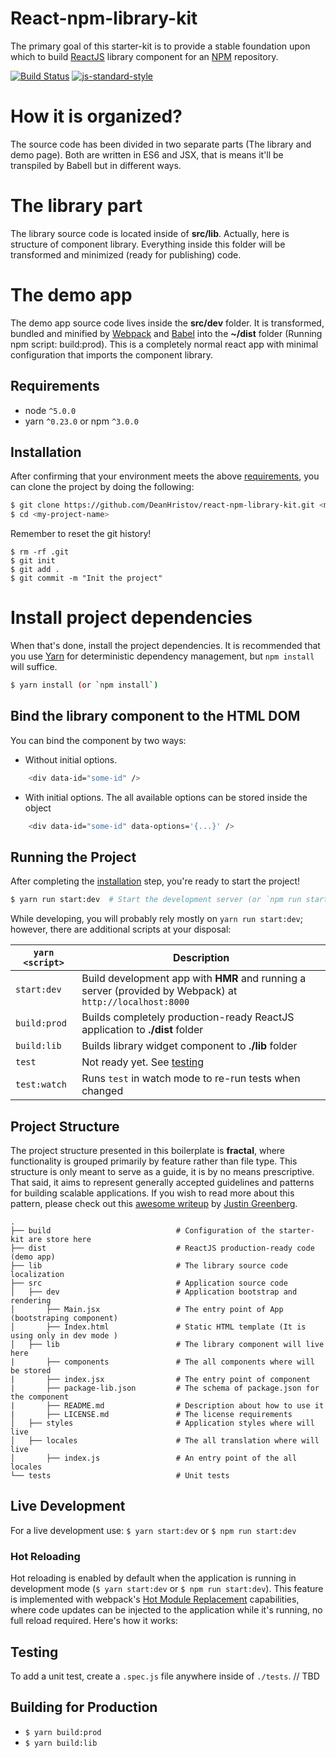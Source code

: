# React-npm-library-kit 

The primary goal of this starter-kit is to provide a stable foundation upon which to build [ReactJS](https://reactjs.org/) library component for an [NPM](https://www.npmjs.com/) repository.


[![Build Status](https://travis-ci.org/davezuko/react-redux-starter-kit.svg?branch=master)](https://travis-ci.org/davezuko/react-redux-starter-kit?branch=master)
[![js-standard-style](https://img.shields.io/badge/code%20style-standard-brightgreen.svg)](http://standardjs.com/)


# How it is organized?
The source code has been divided in two separate parts (The library and demo page). Both are written in ES6 and JSX, that is means it'll be transpiled by Babell but in different ways.

# The library part
 The library source code is located inside of **src/lib**. Actually, here is structure of component library. Everything inside this folder
 will be transformed and minimized (ready for publishing) code.

# The demo app
The demo app source code lives inside the **src/dev** folder. It is transformed, bundled and minified by [Webpack](https://webpack.js.org/) and [Babel](https://babeljs.io) into the **~/dist** folder (Running npm script: build:prod). 
This is a completely normal react app with minimal configuration that imports the component library. 


## Requirements
* node `^5.0.0`
* yarn `^0.23.0` or npm `^3.0.0`


## Installation

After confirming that your environment meets the above [requirements](#requirements), you can clone the project by doing
 the following:

```bash
$ git clone https://github.com/DeanHristov/react-npm-library-kit.git <my-project-name>
$ cd <my-project-name>
```

Remember to reset the git history! 
```
$ rm -rf .git
$ git init
$ git add .
$ git commit -m "Init the project"

```
# Install project dependencies

When that's done, install the project dependencies. It is recommended that you use [Yarn](https://yarnpkg.com/) for deterministic dependency management, but `npm install` will suffice.
```bash
$ yarn install (or `npm install`)
```

## Bind the library component to the HTML DOM 
You can bind the component by two ways:

* Without initial options.
```bash
    <div data-id="some-id" />
```

* With initial options. The all available options can be stored inside the object  
```bash
    <div data-id="some-id" data-options='{...}' />
```

## Running the Project

After completing the [installation](#installation) step, you're ready to start the project!

```bash
$ yarn run start:dev  # Start the development server (or `npm run start:dev`)
```

While developing, you will probably rely mostly on `yarn run start:dev`; however, there are additional scripts at your disposal:

|`yarn <script>`    |Description|
|-------------------|-----------|
|`start:dev`        | Build development app with **HMR** and running a server (provided by Webpack) at `http://localhost:8000`|
|`build:prod`       | Builds completely production-ready ReactJS application to **./dist** folder|
|`build:lib`        | Builds library widget component to **./lib** folder|
|`test`             | Not ready yet. See [testing](#testing)|
|`test:watch`       | Runs `test` in watch mode to re-run tests when changed|

## Project Structure

The project structure presented in this boilerplate is **fractal**, where functionality is grouped primarily by feature rather than file type. This structure is only meant to serve as a guide, it is by no means prescriptive. That said, it aims to represent generally accepted guidelines and patterns for building scalable applications. If you wish to read more about this pattern, please check out this [awesome writeup](https://github.com/davezuko/react-redux-starter-kit/wiki/Fractal-Project-Structure) by [Justin Greenberg](https://github.com/justingreenberg).

```
.
├── build                            # Configuration of the starter-kit are store here
├── dist                             # ReactJS production-ready code (demo app)  
├── lib                              # The library source code localization
├── src                              # Application source code
│   ├── dev                          # Application bootstrap and rendering
│       ├── Main.jsx                 # The entry point of App (bootstraping component)
│       ├── Index.html               # Static HTML template (It is using only in dev mode ) 
│   ├── lib                          # The library component will live here
|       ├── components               # The all components where will be stored
|       ├── index.jsx                # The entry point of component
|       ├── package-lib.json         # The schema of package.json for the component 
|       ├── README.md                # Description about how to use it
|       ├── LICENSE.md               # The license requirements
│   ├── styles                       # Application styles where will live 
│   ├── locales                      # The all translation where will live
│       ├── index.js                 # An entry point of the all locales
└── tests                            # Unit tests
```

## Live Development
 For a live development use: `$ yarn start:dev` or ` $ npm run start:dev `
 
### Hot Reloading
Hot reloading is enabled by default when the application is running in development mode (`$ yarn start:dev` or ` $ npm run start:dev `). This feature is implemented with webpack's [Hot Module Replacement](https://webpack.github.io/docs/hot-module-replacement.html) capabilities, where code updates can be injected to the application while it's running, no full reload required. Here's how it works:

## Testing
To add a unit test, create a `.spec.js` file anywhere inside of `./tests`. // TBD


## Building for Production
* `$ yarn build:prod`
* `$ yarn build:lib`
